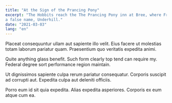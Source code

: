 ```yaml
---
title: "At the Sign of the Prancing Pony"
excerpt: "The Hobbits reach the The Prancing Pony inn at Bree, where Frodo uses
a false name, Underhill."
date: "2021-03-03"
lang: "en"
---
```


Placeat consequuntur ullam aut sapiente illo velit. Eius facere ut molestias
totam laborum pariatur quam. Praesentium quo veritatis expedita animi.

Quite anything glass benefit. Such form clearly top tend can require my. Federal
degree sort performance region maintain.

Ut dignissimos sapiente culpa rerum pariatur consequatur. Corporis suscipit ad
corrupti aut. Expedita culpa aut deleniti officiis.

Porro eum id sit quia expedita. Alias expedita asperiores. Corporis ex eum atque
cum ea.

